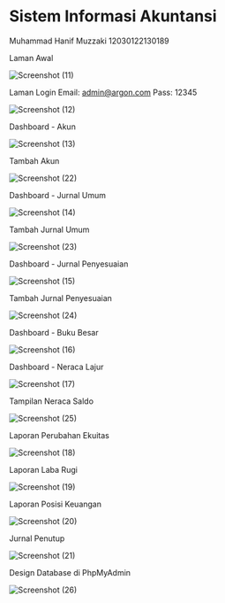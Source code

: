 # Sistem Informasi Akuntansi
Muhammad Hanif Muzzaki
12030122130189

Laman Awal

![Screenshot (11)](https://github.com/HanifMuzzaki/sisteminformasiakuntansi/assets/152130412/45e1e941-9b55-48c9-93f7-889b5fcee62f)

Laman Login
Email: admin@argon.com
Pass: 12345

![Screenshot (12)](https://github.com/HanifMuzzaki/sisteminformasiakuntansi/assets/152130412/6b164006-08c5-48a2-9efe-d53cbfdfe0e0)

Dashboard - Akun

![Screenshot (13)](https://github.com/HanifMuzzaki/sisteminformasiakuntansi/assets/152130412/e81b9a8a-e18a-405a-a234-1b33a3344b6f)

Tambah Akun

![Screenshot (22)](https://github.com/HanifMuzzaki/sisteminformasiakuntansi/assets/152130412/93d544e7-7ee6-42be-869d-503667d0c2f2)

Dashboard - Jurnal Umum

![Screenshot (14)](https://github.com/HanifMuzzaki/sisteminformasiakuntansi/assets/152130412/2d416dee-ea50-4516-9624-be1c0391deed)

Tambah Jurnal Umum

![Screenshot (23)](https://github.com/HanifMuzzaki/sisteminformasiakuntansi/assets/152130412/c57a7ddb-bc30-48d4-9acc-09a12b66a06a)

Dashboard - Jurnal Penyesuaian

![Screenshot (15)](https://github.com/HanifMuzzaki/sisteminformasiakuntansi/assets/152130412/184a9d8e-58ba-4a26-a3a9-e234d75160d6)

Tambah Jurnal Penyesuaian

![Screenshot (24)](https://github.com/HanifMuzzaki/sisteminformasiakuntansi/assets/152130412/6cc46bf4-fabf-4e27-9572-d4646bad684b)

Dashboard - Buku Besar

![Screenshot (16)](https://github.com/HanifMuzzaki/sisteminformasiakuntansi/assets/152130412/8019525f-ec7c-443d-a68f-c56fd76d6839)

Dashboard - Neraca Lajur

![Screenshot (17)](https://github.com/HanifMuzzaki/sisteminformasiakuntansi/assets/152130412/78745c1a-bcba-44cd-830d-5642dd2df7fd)

Tampilan Neraca Saldo

![Screenshot (25)](https://github.com/HanifMuzzaki/sisteminformasiakuntansi/assets/152130412/9b7cb422-0a61-4088-b576-3551b19ff0e8)

Laporan Perubahan Ekuitas

![Screenshot (18)](https://github.com/HanifMuzzaki/sisteminformasiakuntansi/assets/152130412/f55ce17a-e3b9-4a43-bb82-84de9d609c9a)

Laporan Laba Rugi

![Screenshot (19)](https://github.com/HanifMuzzaki/sisteminformasiakuntansi/assets/152130412/b379eab2-f93c-4223-9dc1-7b1bf660a0c8)

Laporan Posisi Keuangan

![Screenshot (20)](https://github.com/HanifMuzzaki/sisteminformasiakuntansi/assets/152130412/d5cc9071-bd59-47a6-b6d0-ee317dfa6891)

Jurnal Penutup

![Screenshot (21)](https://github.com/HanifMuzzaki/sisteminformasiakuntansi/assets/152130412/6354ece8-ae6b-43d8-940a-616378224b0f)

Design Database di PhpMyAdmin

![Screenshot (26)](https://github.com/HanifMuzzaki/sisteminformasiakuntansi/assets/152130412/a3161c2a-7f55-41dd-8925-37a36106a302)
